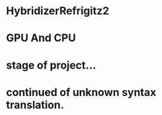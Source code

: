 # HybridizerRefrigitz2
# GPU And CPU
# stage of project...
# continued of unknown syntax translation.
